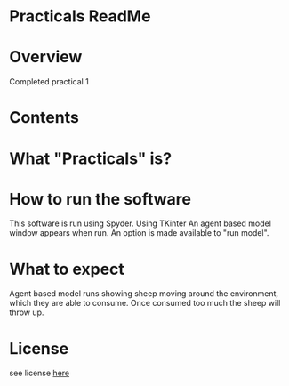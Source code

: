 # Practicals ReadMe

# Overview
Completed practical 1


# Contents


# What "Practicals" is?


# How to run the software
This software is run using Spyder. Using TKinter 
An agent based model window appears when run. An option is made available to "run model".

# What to expect
Agent based model runs showing sheep moving around the environment, which they are able to consume. Once consumed too much the sheep will throw up. 

# License
see license [here](Practicals/LICENSE.md)
